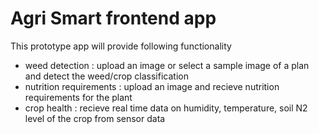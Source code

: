 # Agri Smart frontend app

This prototype app will provide following functionality

* weed detection : upload an image or select a sample image of a plan and detect the weed/crop classification
* nutrition requirements : upload an image and recieve nutrition requirements for the plant
* crop health : recieve real time data on humidity, temperature, soil N2 level of the crop from sensor data
